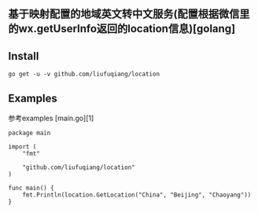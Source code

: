 ## 基于映射配置的地域英文转中文服务(配置根据微信里的wx.getUserInfo返回的location信息)[golang]

## Install
	go get -u -v github.com/liufuqiang/location



## Examples
参考examples
[main.go][1]

	
	package main

	import (
		"fmt"

		"github.com/liufuqiang/location"
	)

	func main() {
		fmt.Println(location.GetLocation("China", "Beijing", "Chaoyang"))
	}
